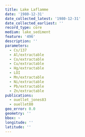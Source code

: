 ```yaml
---
title: Lake Laflamme
date: '1980-12-31'
date_collected_latest: '1980-12-31'
date_collected_earliest: ''
record_type: core
medium: lake_sediment
feature: '496'
description: ''
parameters:
  - Cs/137
  - Al/extractable
  - Co/extractable
  - Cu/extractable
  - Hg/extractable
  - LOI
  - Mn/extractable
  - Ni/extractable
  - Pb/extractable
  - Zn/extractable
publications:
  - ouellet_jones83
  - ouellet80
geo_error: 0.0
geometry: ''
bbox: ~
longitude: ''
latitude: ''
---
```

